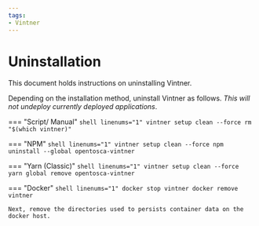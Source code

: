 ```yaml
---
tags:
- Vintner
---
```


# Uninstallation

This document holds instructions on uninstalling Vintner.

Depending on the installation method, uninstall Vintner as follows.
_This will not undeploy currently deployed applications_.

=== "Script/ Manual"
    ```shell linenums="1"
    vintner setup clean --force
    rm "$(which vintner)"
    ```

=== "NPM"
    ```shell linenums="1"
    vintner setup clean --force
    npm uninstall --global opentosca-vintner
    ```

=== "Yarn (Classic)"
    ```shell linenums="1"
    vintner setup clean --force
    yarn global remove opentosca-vintner
    ```

=== "Docker"
    ```shell linenums="1"
    docker stop vintner
    docker remove vintner
    ```
    
    Next, remove the directories used to persists container data on the docker host.
